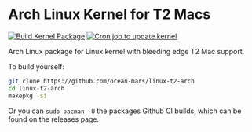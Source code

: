 Arch Linux Kernel for T2 Macs
========
[![Build Kernel Package](https://github.com/ocean-mars/linux-t2-arch/actions/workflows/BuildKernelPackage.yml/badge.svg?branch=main)](https://github.com/ocean-mars/linux-t2-arch/actions/workflows/BuildKernelPackage.yml) 
[![Cron job to update kernel](https://github.com/ocean-mars/linux-t2-arch/actions/workflows/update.yml/badge.svg?branch=main)](https://github.com/ocean-mars/linux-t2-arch/actions/workflows/update.yml)

Arch Linux package for Linux kernel with bleeding edge T2 Mac support.

To build yourself:

```sh
git clone https://github.com/ocean-mars/linux-t2-arch
cd linux-t2-arch
makepkg -si
```

Or you can `sudo pacman -U` the packages Github CI builds, which can be found on the releases page.
